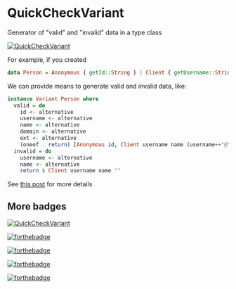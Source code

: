 # QuickCheckVariant

Generator of "valid" and "invalid" data in a type class

[![QuickCheckVariant](https://img.shields.io/badge/QuickCheckVariant-v0.2.0.0-blue.svg?style=plastic)](https://hackage.haskell.org/package/QuickCheckVariant)

For example, if you created

```haskell
data Person = Anonymous { getId::String } | Client { getUsername::String, getName::String, getEmail::String} deriving(Show,Eq)
```

We can provide means to generate valid and invalid data, like:

```haskell
instance Variant Person where
  valid = do
    id <- alternative
    username <- alternative
    name <- alternative
    domain <- alternative
    ext <- alternative
    (oneof . return) [Anonymous id, Client username name (username++"@"++domain++ext)]
  invalid = do
    username <- alternative
    name <- alternative
    return $ Client username name ""

``` 

See [this post](https://wiki.haskell.org/QuickCheck_as_a_test_set_generator) for more details

## More badges

[![QuickCheckVariant](https://img.shields.io/badge/winter-is%20here-blue.svg)](http://sanjorgek.com/QuickCheckVariant/)

[![forthebadge](http://forthebadge.com/images/badges/uses-badges.svg)](http://sanjorgek.com/QuickCheckVariant/)

[![forthebadge](http://forthebadge.com/images/badges/check-it-out.svg)](http://sanjorgek.com/QuickCheckVariant/)

[![forthebadge](http://forthebadge.com/images/badges/compatibility-betamax.svg)](http://sanjorgek.com/QuickCheckVariant/)

[![forthebadge](http://forthebadge.com/images/badges/you-didnt-ask-for-this.svg)](http://sanjorgek.com/QuickCheckVariant/)
